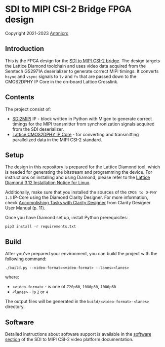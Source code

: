 # SDI to MIPI CSI-2 Bridge FPGA design

Copyright 2021-2023 [Antmicro](https://antmicro.com/)

## Introduction

This is the FPGA design for the [SDI to MIPI CSI-2 bridge](https://github.com/antmicro/sdi-mipi-bridge).
The design targets the Lattice Diamond toolchain and uses video data acquired
from the Semtech GS2971A deserializer to generate correct MIPI timings.
It converts `hsync` and `vsync` signals to `lv` and `fv` that are passed down
to the CMOS2DPHY IP Core in the on-board Lattice Crosslink.

## Contents

The project consist of:

* [SDI2MIPI](src/sdi2mipi.py) IP - block written in Python with Migen to generate correct
timings for the MIPI transmitter from synchronization signals acquired from the
SDI deserializer.
* [Lattice CMOS2DPHY IP Core](https://www.latticesemi.com/en/Products/DesignSoftwareAndIP/IntellectualProperty/IPCore/IPCores04/CMOStoMIPICSI2InterfaceBridge) - for converting and transmitting parallelized data in the MIPI CSI-2 standard.

## Setup

The design in this repository is prepared for the Lattice Diamond tool, which is needed for generating the bitstream and programming the device.
For instructions on installing and using Diamond, please refer to the [Lattice Diamond 3.12 Installation Notice for Linux](https://www.latticesemi.com/-/media/LatticeSemi/Documents/Diamond312/Diamond_Install_Linux.ashx).

Additionally, make sure that you installed the sources of the `CMOS to D-PHY 1.3` IP-Core using the Diamond Clarity Designer.
For more information, check [Accomplishing Tasks with Clarity Designer](https://www.latticesemi.com/-/media/LatticeSemi/Documents/UserManuals/1D/ClarityUserGuide32.ashx#page=11)
from Clarity Designer User Manual (p. 11).

Once you have Diamond set up, install Python prerequisites:

```
pip3 install -r requirements.txt
```

## Build

After you've prepared your environment, you can build the project with the following command:

```
./build.py --video-format=<video-format> --lanes=<lanes>
```
where:

* `<video-format>` - is one of `720p60`, `1080p30`, `1080p60`
* `<lanes>` - is `2` or `4`

The output files will be generated in the `build/<video-format>-<lanes>` directory.

## Software

Detailed instructions about software support is available in the [software section](https://antmicro.github.io/sdi-mipi-bridge/software.html) of the SDI to MIPI CSI-2 video platform documentation.
